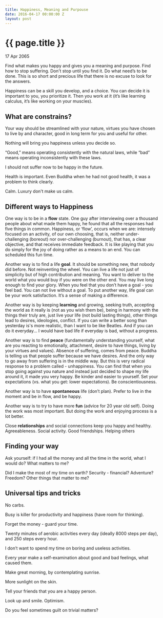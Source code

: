 ```yaml
---
title: Happiness, Meaning and Purpouse
date: 2016-04-17 00:00:00 Z
layout: post
---
```


{{ page.title }}
================

<p class="meta">17 Apr 2065</p>

<p>Find what makes you happy and gives you a meaning and purpose. Find how to stop suffering. Don't stop until you find it. Do what need’s to be done. This is so short and precious life that there is no excuse to look for the answers. </p>
<p>Happiness can be a skill you develop, and a choice. You can decide it is important to you, you prioritize it. Then you work at it (it’s like learning calculus, it’s like working on your muscles).</p>

<h2>What are constrains?</h2>
<p>Your way should be streamlined with your nature, virtues you have chosen to live by and character, good in long term for you and useful for other.</p>
<p>Nothing will bring you happiness unless you decide so.</p>
<p>“Good,” means operating consistently with the natural laws, while “bad” means operating inconsistently with these laws.</p>
<p>I should not suffer now to be happy in the future.</p>
<p>Health is important. Even Buddha when he had not good health, it was a problem to think clearly.</p>
<p>Calm. Luxury don't make us calm.</p>

<h2>Different ways to Happiness</h2>
<p>One way is to be in a <b>flow</b> state. One guy after interviewing over a thousand people about what made them happy, he found that all the responses had five things in common. Happiness, or ‘flow’, occurs when we are: intensely focused on an activity, of our own choosing, that is, neither under-challenging (boreout) nor over-challenging (burnout), that has, a clear objective, and that receives immediate feedback. It is like playing that you do simply for the joy of doing rather as a means to an end. You can scheduled this fun time.</p>
<p>Another way is to find a life <b>goal</b>. It should be something new, that nobody did before. Not reinventing the wheel. You can live a life not just of simplicity but of high contribution and meaning. You want to deliver to the world what you would buy if you were on the other end.  You may live long enough to find your glory. When you feel that you don’t have a goal - you feel bad. You can not live without a goal. To put another way, life goal can be your work satisfaction. It’s a sense of making a difference.</p>
<p>Another way is by keeping <b>learning</b> and growing, seeking truth, accepting the world as it really is (not as you wish them be), being in harmony with the things their truly are, just live your life (not build lasting things), other things lead to desires, ideologies, conflict. If you can write a better song than yesterday is's more realistic, than I want to be like Beatles. And if you can do it everyday... I would have bad life if everyday is bad, without a progress.</p>
<p>Another way is to find <b>peace</b> (fundamentally understanding yourself, what are you reacting to emotionally, attachment, desire to have things, living by your virtues and values). Absence of suffering, comes from peace. Buddha is telling us that people suffer because we have desires. And the only way to go away from suffering is in the middle way. But this is very radical response to a problem called - unhappiness. You can find that when you stop going against you nature and instead just decided to shape my life around it, it made you very happy. Be kinder and easier to yourself. Set your expectations (vs. what you get: lower expectations). Be conscientiousness.</p>
<p>Another way is to have <b>spontaneous</b> life (don’t plan). Prefer to live in the moment and be in flow, and be happy. </p>
<p>Another way is to try to have more <b>fun</b> (advice for 20 year old self). Doing the work was most important. But doing the work and enjoying process is a lot better.</p>
<p>Close <b>relationships</b> and social connections keep you happy and healthy. Agreeableness. Social activity. Good friendships. Helping others</p>

<h2>Finding your way</h2>
<p>Ask yourself: if I had all the money and all the time in the world, what I would do? What matters to me?</p>
<p>Did I make the most of my time on earth? Security - financial? Adventure? Freedom? Other things that matter to me?</p>

<h2>Universal tips and tricks</h2>
<p>No carbs.</p>
<p>Busy is killer for productivity and happiness (have room for thinking).</p>
<p>Forget the money - guard your time.</p>
<p>Twenty minutes of aerobic activities every day (ideally 8000 steps per day), and 250 steps every hour.</p>
<p>I don’t want to spend my time on boring and useless activities.</p>
<p>Every year make a self-examination about good and bad feelings, what caused them.</p>
<p>Make great morning, by contemplating sunrise.</p>
<p>More sunlight on the skin.</p>
<p>Tell your friends that you are a happy person.</p>
<p>Look up and smile. Optimism.</p>
<p>Do you feel sometimes guilt on trivial matters?</p>
